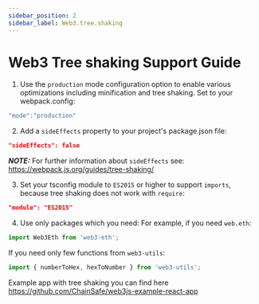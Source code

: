 ```yaml
---
sidebar_position: 2
sidebar_label: Web3.tree.shaking
---
```


# Web3 Tree shaking Support Guide

1. Use the `production` mode configuration option to enable various optimizations including minification and tree shaking. Set to your webpack.config:

```js
"mode":"production"
```

2. Add a `sideEffects` property to your project's package.json file:

```json
"sideEffects": false
```

**_NOTE:_** For further information about `sideEffects` see: https://webpack.js.org/guides/tree-shaking/

3. Set your tsconfig module to `ES2015` or higher to support `imports`, because tree shaking does not work with `require`:

```json
"module": "ES2015"
```

4. Use only packages which you need:
   For example, if you need `web.eth`:

```ts
import Web3Eth from 'web3-eth';
```

If you need only few functions from `web3-utils`:

```ts
import { numberToHex, hexToNumber } from 'web3-utils';
```

Example app with tree shaking you can find here https://github.com/ChainSafe/web3js-example-react-app
